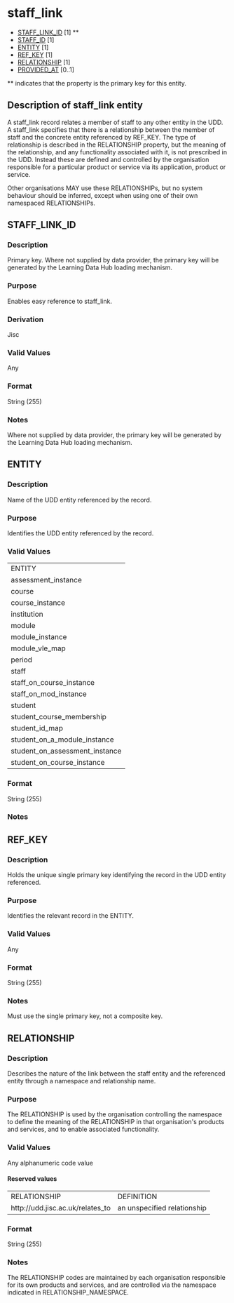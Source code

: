 # staff_link

* [STAFF_LINK_ID](#staff_link_id) [1] **
* [STAFF_ID](staff.md#staff_id) [1]
* [ENTITY](#entity) [1]
* [REF_KEY](#ref_key) [1]
* [RELATIONSHIP](#relationship) [1]
* [PROVIDED_AT](assessment_instance.md#provided_at) [0..1]

\** indicates that the property is the primary key for this entity.

## Description of staff_link entity
A staff_link record relates a member of staff to any other entity in the UDD. A staff_link specifies that there is a relationship between the member of staff and the concrete entity referenced by REF_KEY. The type of relationship is described in the RELATIONSHIP property, but the meaning of the relationship, and any functionality associated with it, is not prescribed in the UDD. Instead these are defined and controlled by the organisation responsible for a particular product or service via its application, product or service. 


Other organisations MAY use these RELATIONSHIPs, but no system behaviour should be inferred, except when using one of their own namespaced RELATIONSHIPs.

## STAFF_LINK_ID

### Description
Primary key. Where not supplied by data provider, the primary key will be generated by the Learning Data Hub loading mechanism.

### Purpose
Enables easy reference to staff_link.

### Derivation
Jisc

### Valid Values
Any

### Format
String (255)

### Notes
Where not supplied by data provider, the primary key will be generated by the Learning Data Hub loading mechanism.

## ENTITY
### Description
Name of the UDD entity referenced by the record.

### Purpose
Identifies the UDD entity referenced by the record.

### Valid Values
<table>
	<tr>
		<td>ENTITY</td>
	</tr>
	<tr>
		<td>assessment_instance</td>
	</tr>
	<tr>
		<td>course</td>
	</tr>
	<tr>
		<td>course_instance</td>
	</tr>
	<tr>
		<td>institution</td>
	</tr>
	<tr>
		<td>module</td>
	</tr>
	<tr>
		<td>module_instance</td>
	</tr>
	<tr>
		<td>module_vle_map</td>
	</tr>
	<tr>
		<td>period</td>
	</tr>
	<tr>
		<td>staff</td>
	</tr>
	<tr>
		<td>staff_on_course_instance</td>
	</tr>
	<tr>
		<td>staff_on_mod_instance</td>
	</tr>
	<tr>
		<td>student</td>
	</tr>
	<tr>
		<td>student_course_membership</td>
	</tr>
	<tr>
		<td>student_id_map</td>
	</tr>
	<tr>
		<td>student_on_a_module_instance</td>
	</tr>
	<tr>
		<td>student_on_assessment_instance</td>
	</tr>
	<tr>
		<td>student_on_course_instance</td>
	</tr>
</table>

### Format
String (255)

### Notes

## REF_KEY
### Description
Holds the unique single primary key identifying the record in the UDD entity referenced.

### Purpose
Identifies the relevant record in the ENTITY.

### Valid Values
Any

### Format
String (255)

### Notes
Must use the single primary key, not a composite key.

## RELATIONSHIP

### Description
Describes the nature of the link between the staff entity and the referenced entity through a namespace and relationship name. 

### Purpose
The RELATIONSHIP is used by the organisation controlling the namespace to define the meaning of the RELATIONSHIP in that organisation's products and services, and to enable associated functionality. 

### Valid Values
Any alphanumeric code value

#### Reserved values
<table>
<tr><td>RELATIONSHIP</td><td>DEFINITION</td></tr>
<tr><td>http://udd.jisc.ac.uk/relates_to</td><td>an unspecified relationship</td></tr>
</table>

### Format
String (255)

### Notes
The RELATIONSHIP codes are maintained by each organisation responsible for its own products and services, and are controlled via the namespace indicated in RELATIONSHIP_NAMESPACE.
